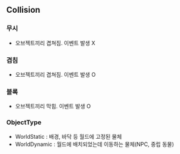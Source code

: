 ## Collision

### 무시
- 오브젝트끼리 겹쳐짐. 이벤트 발생 X

### 겹침
- 오브젝트끼리 겹쳐짐. 이벤트 발생 O

### 블록
- 오브젝트끼리 막힘. 이벤트 발생 O

### ObjectType
- WorldStatic : 배경, 바닥 등 월드에 고정된 물체
- WorldDynamic : 월드에 배치되었는데 이동하는 물체(NPC, 중립 동물)
